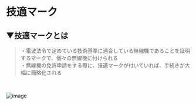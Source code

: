 # 技適マーク

## ▼技適マークとは
>・電波法令で定めている技術基準に適合している無線機であることを証明するマークで、個々の無線機に付けられる<br>
>・無線機の免許申請をする際に、技適マークが付いていれば、手続きが大幅に簡略化される<br>
<br>

![image](https://github.com/SHOKI-SATO/TIL/assets/81621944/c2ba5ae8-3911-4ca0-910c-653955752087)<br>
